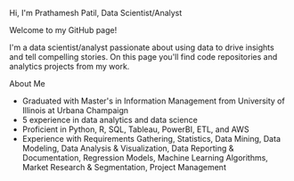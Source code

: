 Hi, I'm Prathamesh Patil, Data Scientist/Analyst

Welcome to my GitHub page! 

I'm a data scientist/analyst passionate about using data to drive insights and tell compelling stories. On this page you'll find code repositories and analytics projects from my work.

About Me
- Graduated with Master's in Information Management from University of Illinois at Urbana Champaign
- 5 experience in data analytics and data science
- Proficient in Python, R, SQL, Tableau, PowerBI, ETL, and AWS
- Experience with Requirements Gathering, Statistics, Data Mining, Data Modeling, Data Analysis & Visualization, Data Reporting & Documentation, Regression Models, Machine Learning Algorithms, Market Research & Segmentation, Project Management

<!---
Cap10nem0/Cap10nem0 is a ✨ special ✨ repository because its `README.md` (this file) appears on your GitHub profile.
You can click the Preview link to take a look at your changes.
--->

